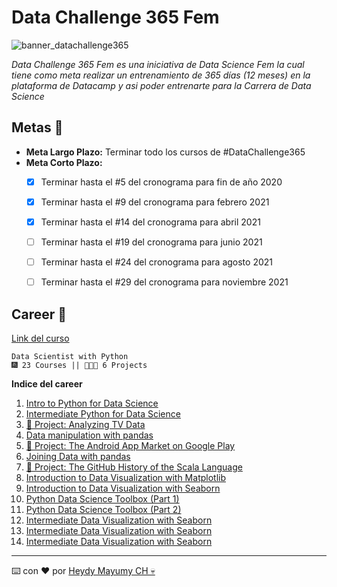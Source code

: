 # Data Challenge 365 Fem

![banner_datachallenge365](https://raw.githubusercontent.com/MayumyCH/dc_datascientist_with_python_dsfem/main/img/banner_challenge.png)

_Data Challenge 365 Fem es una iniciativa de Data Science Fem la cual tiene como meta realizar un entrenamiento de 365 días (12 meses) en la plataforma de Datacamp y asi poder entrenarte para la Carrera de Data Science_

## Metas 🚀

- **Meta Largo Plazo:** Terminar todo los cursos de #DataChallenge365
- **Meta Corto Plazo:**
  - [x] Terminar hasta el #5 del cronograma para fin de año 2020 
  - [x] Terminar hasta el #9 del cronograma para febrero 2021
  - [x] Terminar hasta el #14 del cronograma para abril 2021
  - [ ] Terminar hasta el #19 del cronograma para junio 2021
  - [ ] Terminar hasta el #24 del cronograma para agosto 2021
  - [ ] Terminar hasta el #29 del cronograma para noviembre 2021


## Career 🤖 
[Link del curso](https://learn.datacamp.com/career-tracks/data-scientist-with-python)

```
Data Scientist with Python
🎆 23 Courses || 👩🏻‍💼 6 Projects
```


**Indice del career**
1. [Intro to Python for Data Science](https://github.com/MayumyCH/dc_datascientist_with_python_dsfem/blob/main/notebooks/1.Introduction%20to%20Python.ipynb)
2. [Intermediate Python for Data Science](https://github.com/MayumyCH/dc_datascientist_with_python_dsfem/blob/main/notebooks/2.Intermediate%20Python.ipynb)
3. [🌟 Project: Analyzing TV Data](https://github.com/MayumyCH/dc_project_analyzing_super_bowl_tv_data_with_python)
4. [Data manipulation with pandas](https://github.com/MayumyCH/dc_datascientist_with_python_dsfem/blob/main/notebooks/4.Data%20Manipulation%20with%20pandas.ipynb)
5. [🌟 Project: The Android App  Market on Google Play](https://github.com/MayumyCH/dc_project_analyzing_android_app_market_with_python)
6. [Joining Data with pandas](https://github.com/MayumyCH/dc_datascientist_with_python_dsfem/blob/main/notebooks/6.%20Joining%20Data%20with%20pandas.ipynb)
7. [🌟 Project: The GitHub History of the Scala Language](https://github.com/MayumyCH/dc_project_analyzing_github_history_with_python/blob/main/notebook.ipynb)
8. [Introduction to Data Visualization with Matplotlib](https://github.com/MayumyCH/dc_datascientist_with_python_dsfem/blob/main/notebooks/8.%20Introduction%20to%20Data%20Visualization%20with%20Matplotlib.ipynb)
9. [Introduction to Data Visualization with Seaborn](https://github.com/MayumyCH/dc_datascientist_with_python_dsfem/blob/main/notebooks/9.%20Introduction%20to%20Data%20Visualization%20with%20Seaborn.ipynb)
10. [Python Data Science Toolbox (Part 1)]()
11. [Python Data Science Toolbox (Part 2)]()
12. [Intermediate Data Visualization with Seaborn]()
13. [Intermediate Data Visualization with Seaborn]()
14. [Intermediate Data Visualization with Seaborn]()

---
⌨️ con ❤️ por [Heydy Mayumy CH 💀](https://github.com/MayumyCH)